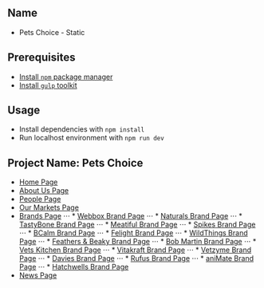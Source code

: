 ## Name
* Pets Choice - Static

## Prerequisites
* [Install `npm` package manager](https://www.npmjs.com/package/npm-install)
* [Install `gulp` toolkit](https://www.npmjs.com/package/gulp-install)

## Usage
* Install dependencies with `npm install`
* Run localhost environment with `npm run dev`

## Project Name: Pets Choice
* [Home Page](https://petschoice-owen.github.io/petschoice-static/index.html)
* [About Us Page](https://petschoice-owen.github.io/petschoice-static/about-us.html)
* [People Page](https://petschoice-owen.github.io/petschoice-static/people.html)
* [Our Markets Page](https://petschoice-owen.github.io/petschoice-static/our-markets.html)
* [Brands Page](https://petschoice-owen.github.io/petschoice-static/brands.html)
⋅⋅⋅ * [Webbox Brand Page](https://petschoice-owen.github.io/petschoice-static/single-brand-webbox.html)
⋅⋅⋅ * [Naturals Brand Page](https://petschoice-owen.github.io/petschoice-static/single-brand-webbox.html)
⋅⋅⋅ * [TastyBone Brand Page](https://petschoice-owen.github.io/petschoice-static/single-brand-webbox.html)
⋅⋅⋅ * [Meatiful Brand Page](https://petschoice-owen.github.io/petschoice-static/single-brand-webbox.html)
⋅⋅⋅ * [Spikes Brand Page](https://petschoice-owen.github.io/petschoice-static/single-brand-webbox.html)
⋅⋅⋅ * [BCalm Brand Page](https://petschoice-owen.github.io/petschoice-static/single-brand-webbox.html)
⋅⋅⋅ * [Felight Brand Page](https://petschoice-owen.github.io/petschoice-static/single-brand-webbox.html)
⋅⋅⋅ * [WildThings Brand Page](https://petschoice-owen.github.io/petschoice-static/single-brand-webbox.html)
⋅⋅⋅ * [Feathers & Beaky Brand Page](https://petschoice-owen.github.io/petschoice-static/single-brand-webbox.html)
⋅⋅⋅ * [Bob Martin Brand Page](https://petschoice-owen.github.io/petschoice-static/single-brand-webbox.html)
⋅⋅⋅ * [Vets Kitchen Brand Page](https://petschoice-owen.github.io/petschoice-static/single-brand-webbox.html)
⋅⋅⋅ * [Vitakraft Brand Page](https://petschoice-owen.github.io/petschoice-static/single-brand-webbox.html)
⋅⋅⋅ * [Vetzyme Brand Page](https://petschoice-owen.github.io/petschoice-static/single-brand-webbox.html)
⋅⋅⋅ * [Davies Brand Page](https://petschoice-owen.github.io/petschoice-static/single-brand-webbox.html)
⋅⋅⋅ * [Rufus Brand Page](https://petschoice-owen.github.io/petschoice-static/single-brand-webbox.html)
⋅⋅⋅ * [aniMate Brand Page](https://petschoice-owen.github.io/petschoice-static/single-brand-webbox.html)
⋅⋅⋅ * [Hatchwells Brand Page](https://petschoice-owen.github.io/petschoice-static/single-brand-webbox.html)
* [News Page](https://petschoice-owen.github.io/petschoice-static/news.html)
<!-- * [Single News Page](https://petschoice-owen.github.io/petschoice-static/single-news.html) -->
